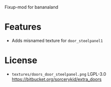 
Fixup-mod for bananaland

# Features

* Adds misnamed texture for `door_steelpanel1`

# License

* `textures/doors_door_steelpanel.png` LGPL-3.0 https://bitbucket.org/sorcerykid/extra_doors